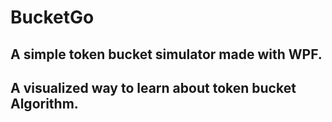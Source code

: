 # BucketGo
## A simple token bucket simulator made with WPF.
## A visualized way to learn about token bucket Algorithm.
